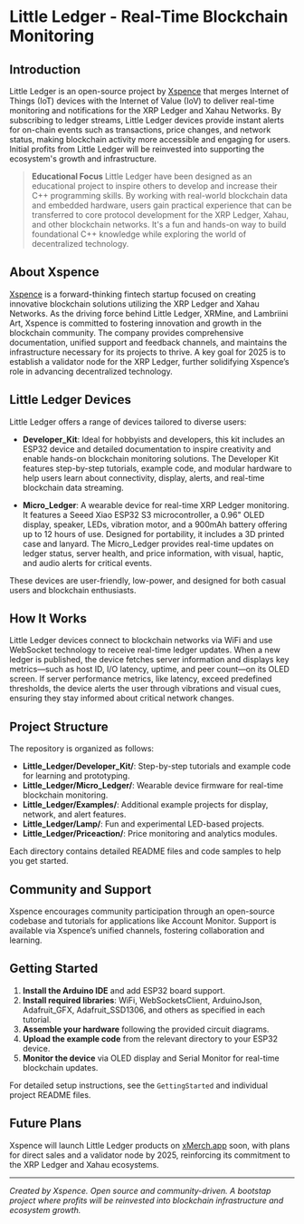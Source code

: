 # Little Ledger - Real-Time Blockchain Monitoring

## Introduction

Little Ledger is an open-source project by [Xspence](https://xspence.co.uk) that merges Internet of Things (IoT) devices with the Internet of Value (IoV) to deliver real-time monitoring and notifications for the XRP Ledger and Xahau Networks. By subscribing to ledger streams, Little Ledger devices provide instant alerts for on-chain events such as transactions, price changes, and network status, making blockchain activity more accessible and engaging for users. Initial profits from Little Ledger will be reinvested into supporting the ecosystem's growth and infrastructure.

> **Educational Focus**
> Little Ledger have been designed as an educational project to inspire others to develop and increase their C++ programming skills. By working with real-world blockchain data and embedded hardware, users gain practical experience that can be transferred to core protocol development for the XRP Ledger, Xahau, and other blockchain networks. It's a fun and hands-on way to build foundational C++ knowledge while exploring the world of decentralized technology.

## About Xspence

[Xspence](https://xspence.co.uk) is a forward-thinking fintech startup focused on creating innovative blockchain solutions utilizing the XRP Ledger and Xahau Networks. As the driving force behind Little Ledger, XRMine, and Lambriini Art, Xspence is committed to fostering innovation and growth in the blockchain community. The company provides comprehensive documentation, unified support and feedback channels, and maintains the infrastructure necessary for its projects to thrive. A key goal for 2025 is to establish a validator node for the XRP Ledger, further solidifying Xspence’s role in advancing decentralized technology.

## Little Ledger Devices

Little Ledger offers a range of devices tailored to diverse users:

- **Developer_Kit**: Ideal for hobbyists and developers, this kit includes an ESP32 device and detailed documentation to inspire creativity and enable hands-on blockchain monitoring solutions. The Developer Kit features step-by-step tutorials, example code, and modular hardware to help users learn about connectivity, display, alerts, and real-time blockchain data streaming.

- **Micro_Ledger**: A wearable device for real-time XRP Ledger monitoring. It features a Seeed Xiao ESP32 S3 microcontroller, a 0.96" OLED display, speaker, LEDs, vibration motor, and a 900mAh battery offering up to 12 hours of use. Designed for portability, it includes a 3D printed case and lanyard. The Micro_Ledger provides real-time updates on ledger status, server health, and price information, with visual, haptic, and audio alerts for critical events.

These devices are user-friendly, low-power, and designed for both casual users and blockchain enthusiasts.

## How It Works

Little Ledger devices connect to blockchain networks via WiFi and use WebSocket technology to receive real-time ledger updates. When a new ledger is published, the device fetches server information and displays key metrics—such as host ID, I/O latency, uptime, and peer count—on its OLED screen. If server performance metrics, like latency, exceed predefined thresholds, the device alerts the user through vibrations and visual cues, ensuring they stay informed about critical network changes.

## Project Structure

The repository is organized as follows:

- **Little_Ledger/Developer_Kit/**: Step-by-step tutorials and example code for learning and prototyping.
- **Little_Ledger/Micro_Ledger/**: Wearable device firmware for real-time blockchain monitoring.
- **Little_Ledger/Examples/**: Additional example projects for display, network, and alert features.
- **Little_Ledger/Lamp/**: Fun and experimental LED-based projects.
- **Little_Ledger/Priceaction/**: Price monitoring and analytics modules.

Each directory contains detailed README files and code samples to help you get started.

## Community and Support

Xspence encourages community participation through an open-source codebase and tutorials for applications like Account Monitor. Support is available via Xspence’s unified channels, fostering collaboration and learning.

## Getting Started

1. **Install the Arduino IDE** and add ESP32 board support.
2. **Install required libraries**: WiFi, WebSocketsClient, ArduinoJson, Adafruit_GFX, Adafruit_SSD1306, and others as specified in each tutorial.
3. **Assemble your hardware** following the provided circuit diagrams.
4. **Upload the example code** from the relevant directory to your ESP32 device.
5. **Monitor the device** via OLED display and Serial Monitor for real-time blockchain updates.

For detailed setup instructions, see the `GettingStarted` and individual project README files.

## Future Plans

Xspence will launch Little Ledger products on [xMerch.app](https://www.xmerch.app/) soon, with plans for direct sales and a validator node by 2025, reinforcing its commitment to the XRP Ledger and Xahau ecosystems.

---

*Created by Xspence. Open source and community-driven. A bootstap project where profits will be reinvested into blockchain infrastructure and ecosystem growth.*
